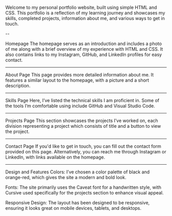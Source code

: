 Welcome to my personal portfolio website, built using simple HTML and CSS. This portfolio is a reflection of my learning journey and showcases my skills, completed projects, information about me, and various ways to get in touch.

--

Homepage
The homepage serves as an introduction and includes a photo of me along with a brief overview of my experience with HTML and CSS. It also contains links to my Instagram, GitHub, and LinkedIn profiles for easy contact.

---

About Page
This page provides more detailed information about me. It features a similar layout to the homepage, with a picture and a short description.

---

Skills Page
Here, I’ve listed the technical skills I am proficient in. Some of the tools I’m comfortable using include GitHub and Visual Studio Code.

---

Projects Page
This section showcases the projects I’ve worked on, each division representing a project which consists of title and a button to view the project.

---

Contact Page
If you'd like to get in touch, you can fill out the contact form provided on this page. Alternatively, you can reach me through Instagram or LinkedIn, with links available on the homepage.

---

Design and Features
Colors: I’ve chosen a color palette of black and orange-red, which gives the site a modern and bold look.

Fonts: The site primarily uses the Caveat font for a handwritten style, with Cursive used specifically for the projects section to enhance visual appeal.

Responsive Design: The layout has been designed to be responsive, ensuring it looks great on mobile devices, tablets, and desktops.

